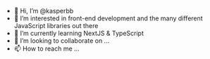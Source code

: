 - 👋 Hi, I’m @kasperbb
- 👀 I’m interested in front-end development and the many different JavaScript libraries out there
- 🌱 I’m currently learning NextJS & TypeScript
- 💞️ I’m looking to collaborate on ...
- 📫 How to reach me ...

<!---
kasperbb/kasperbb is a ✨ special ✨ repository because its `README.md` (this file) appears on your GitHub profile.
You can click the Preview link to take a look at your changes.
--->
